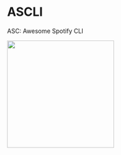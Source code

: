 # ASCLI
ASC: Awesome Spotify CLI

<!--![alt text](https://github.com/PashmiDev/ASCLI/blob/master/logo.png = 250x250)-->
<img src="https://github.com/PashmiDev/ASCLI/blob/master/logo.png" width=250>

